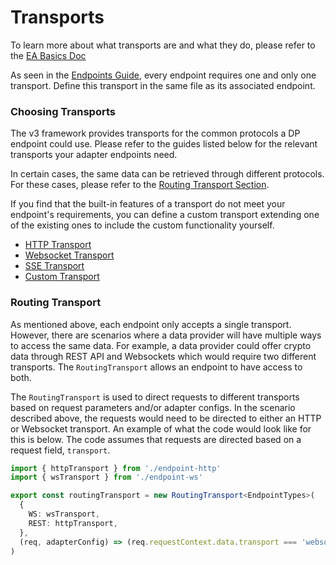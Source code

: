 # Transports

To learn more about what transports are and what they do, please refer to the [EA Basics Doc](../basics.md)

As seen in the [Endpoints Guide](endpoints.md), every endpoint requires one and only one transport. Define this transport in the same file as its associated endpoint.

### Choosing Transports

The v3 framework provides transports for the common protocols a DP endpoint could use. Please refer to the guides listed below for the relevant transports your adapter endpoints need.

In certain cases, the same data can be retrieved through different protocols. For these cases, please refer to the [Routing Transport Section](#routing-transport).

If you find that the built-in features of a transport do not meet your endpoint's requirements, you can define a custom transport extending one of the existing ones to include the custom functionality yourself.

- [HTTP Transport](./v3-ea-components/http-transport.md)
- [Websocket Transport](./v3-ea-components/websocket-transport.md)
- [SSE Transport](./v3-ea-components/sse-transport.md)
- [Custom Transport](./v3-ea-components/custom-transport.md)

### Routing Transport

As mentioned above, each endpoint only accepts a single transport. However, there are scenarios where a data provider will have multiple ways to access the same data. For example, a data provider could offer crypto data through REST API and Websockets which would require two different transports. The `RoutingTransport` allows an endpoint to have access to both.

The `RoutingTransport` is used to direct requests to different transports based on request parameters and/or adapter configs. In the scenario described above, the requests would need to be directed to either an HTTP or Websocket transport. An example of what the code would look like for this is below. The code assumes that requests are directed based on a request field, `transport`.

```typescript
import { httpTransport } from './endpoint-http'
import { wsTransport } from './endpoint-ws'

export const routingTransport = new RoutingTransport<EndpointTypes>(
  {
    WS: wsTransport,
    REST: httpTransport,
  },
  (req, adapterConfig) => (req.requestContext.data.transport === 'websocket' ? 'WS' : 'REST'),
)
```
